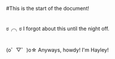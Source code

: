 #This is the start of the document!
#
ಠ╭╮ಠ I forgot about this until the night off.
#
(o゜▽゜)o☆ Anyways, howdy! I'm Hayley!
